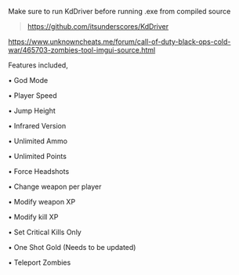 
Make sure to run KdDriver before running .exe from compiled source

> https://github.com/itsunderscores/KdDriver

https://www.unknowncheats.me/forum/call-of-duty-black-ops-cold-war/465703-zombies-tool-imgui-source.html

Features included,

• God Mode

• Player Speed

• Jump Height

• Infrared Version

• Unlimited Ammo

• Unlimited Points

• Force Headshots

• Change weapon per player

• Modify weapon XP

• Modify kill XP

• Set Critical Kills Only

• One Shot Gold (Needs to be updated)

• Teleport Zombies
